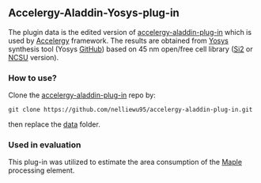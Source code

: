 ## Accelergy-Aladdin-Yosys-plug-in
The plugin data is the edited version of [accelergy-aladdin-plug-in](https://github.com/Accelergy-Project/accelergy-aladdin-plug-in) which is used by [Accelergy](https://github.com/Accelergy-Project/accelergy) framework. The results are obtained from [Yosys](https://yosyshq.net/yosys/) synthesis tool (Yosys [GitHub](https://github.com/YosysHQ/yosys)) based on 45 nm open/free cell library ([Si2](https://si2.org/open-cell-library/) or [NCSU](https://eda.ncsu.edu/freepdk/freepdk45/) version).  
### How to use?
Clone the [accelergy-aladdin-plug-in](https://github.com/Accelergy-Project/accelergy-aladdin-plug-in) repo by:

`git clone https://github.com/nelliewu95/accelergy-aladdin-plug-in.git` 

then replace the [data](https://github.com/midiareshadi/Accelergy-Aladdin-Yosys-plug-in/tree/main/data) folder.

### Used in evaluation
This plug-in was utilized to estimate the area consumption of the [Maple](https://arxiv.org/abs/2303.15199) processing element. 


